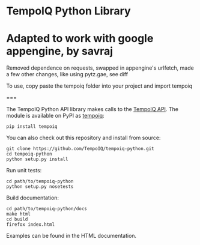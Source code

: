 # TempoIQ Python Library
# Adapted to work with google appengine, by savraj

Removed dependence on requests, swapped in appengine's urlfetch, made a few other changes, like using pytz.gae, see diff

To use, copy paste the tempoiq folder into your project and import tempoiq

===

The TempoIQ Python API library makes calls to the [TempoIQ API](https://tempoiq.com/). The module is available on PyPI as [tempoiq](https://pypi.python.org/pypi/tempoiq/):

    pip install tempoiq

You can also check out this repository and install from source:

    git clone https://github.com/TempoIQ/tempoiq-python.git
    cd tempoiq-python
    python setup.py install


Run unit tests:

    cd path/to/tempoiq-python
    python setup.py nosetests


Build documentation:

    cd path/to/tempoiq-python/docs
    make html
    cd build
    firefox index.html

Examples can be found in the HTML documentation.
